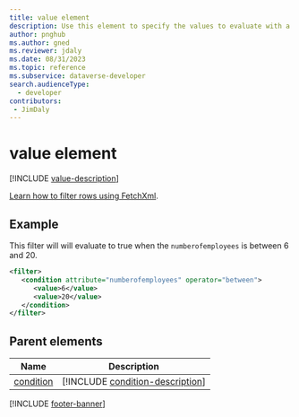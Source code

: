 ```yaml
---
title: value element
description: Use this element to specify the values to evaluate with a condition.
author: pnghub
ms.author: gned
ms.reviewer: jdaly
ms.date: 08/31/2023
ms.topic: reference
ms.subservice: dataverse-developer
search.audienceType: 
  - developer
contributors:
 - JimDaly
---
```

# value element

[!INCLUDE [value-description](includes/value-description.md)]

[Learn how to filter rows using FetchXml](../filter-rows.md).

## Example

This filter will will evaluate to true when the `numberofemployees` is between 6 and 20.

```xml
<filter>
   <condition attribute="numberofemployees" operator="between">
      <value>6</value>
      <value>20</value>
   </condition>
</filter>
```

## Parent elements

|Name|Description|
|---------|---------|
|[condition](condition.md)|[!INCLUDE [condition-description](includes/condition-description.md)]|

[!INCLUDE [footer-banner](../../../../includes/footer-banner.md)]

